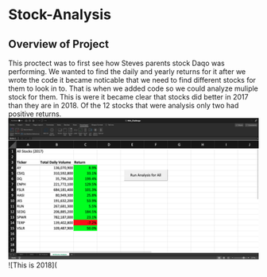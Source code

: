 # Stock-Analysis

## Overview of Project
  This proctect was to first see how Steves parents stock Daqo was performing. We wanted to find the daily and yearly returns for it after we wrote the code it became noticable that we need to find different stocks for them to look in to. That is when we added code so we could analyze muliple stock for them. This is were it became clear that stocks did better in 2017 than they are in 2018. Of the 12 stocks that were analysis only two had positive returns.
  ![This is 2017](2017stocks.png) ![This is 2018](


